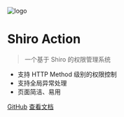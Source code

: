 ![logo](_media/icon.svg)

# Shiro Action

> 一个基于 Shiro 的权限管理系统

* 支持 HTTP Method 级别的权限控制
* 支持全局异常处理
* 页面简洁、易用

[GitHub](https://github.com/docsifyjs/docsify/)
[查看文档](#快速入门)